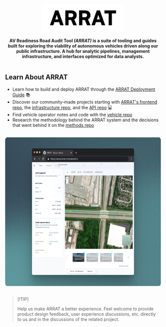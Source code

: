 <br />

<div align="center">
    <a href="https://github.com/arrat-tools" target="_blank">
      <picture>
        <source media="(prefers-color-scheme: dark)" srcset="/profile/images/banner-dark.png">
        <img height="90" src="/profile/images/banner-light.png" alt="Arrat Banner">
      </picture>
    </a>
    <br />
    <br />
    <b>
    AV Readiness Road Audit Tool <i>(ARRAT)</i> is a suite of tooling and guides built for exploring the viability of autonomous vehicles driven along our public infrastructure. A hub for analytic pipelines, management infrastructure, and interfaces optimized for data analysts.
    </b>
</div>

<br />

<h2>Learn About ARRAT</h2>

<ul>
    <li>Learn how to build and deploy ARRAT through the <a href="https://github.com/arrat-tools/deploy">ARRAT Deployment Guide</a> 📚</li>
    <li>Discover our community-made projects starting with <a href="https://github.com/arrat-tools/frontend">ARRAT's frontend repo</a>, the <a href="https://github.com/arrat-tools/infrastructure"> infrastructure repo</a>, and the <a href="https://github.com/arrat-tools/api"> API repo</a> 💻</li>
    <li>Find vehicle operator notes and code with the <a href="https://github.com/arrat-tools/vehicle"> vehicle repo</a></li>
    <li>Research the methodology behind the ARRAT system and the decisions that went behind it on the <a href="https://github.com/arrat-tools/methods"> methods repo</a></li>
</ul>

<br />

<div align="center">
    <a href="https://github.com/arrat-tools/frontend" target="_blank">
      <picture>
        <source media="(prefers-color-scheme: dark)" srcset="/profile/images/screenshot-dark.png">
        <img height="480" src="/profile/images/screenshot-light.png" alt="ARRAT analysis frontend">
      </picture>
    </a>
</div>

<br />

> \[!TIP]
>
> Help us make ARRAT a better experience. Feel welcome to provide product design feedback, user experience discussions, etc. directly to us and in the discussions of the related project.
